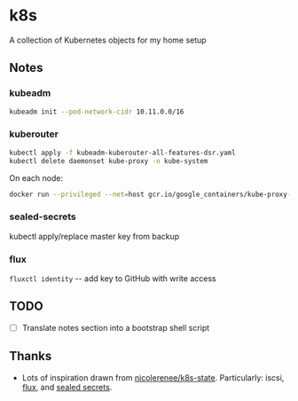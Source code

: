 # k8s
A collection of Kubernetes objects for my home setup

## Notes
### kubeadm
```bash
kubeadm init --pod-network-cidr 10.11.0.0/16
```

### kuberouter
```bash
kubectl apply -f kubeadm-kuberouter-all-features-dsr.yaml 
kubectl delete daemonset kube-proxy -n kube-system 
```

On each node:

```bash
docker run --privileged --net=host gcr.io/google_containers/kube-proxy-amd64:v1.13.1 kube-proxy --cleanup
```

### sealed-secrets
kubectl apply/replace master key from backup

### flux
`fluxctl identity` -- add key to GitHub with write access

## TODO
- [ ] Translate notes section into a bootstrap shell script

## Thanks
*  Lots of inspiration drawn from [nicolerenee/k8s-state](https://github.com/nicolerenee/k8s-state). Particularly: iscsi, [flux](https://github.com/weaveworks/flux), and [sealed secrets](https://github.com/bitnami-labs/sealed-secrets).